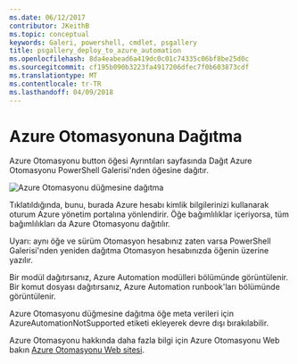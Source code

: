 ```yaml
---
ms.date: 06/12/2017
contributor: JKeithB
ms.topic: conceptual
keywords: Galeri, powershell, cmdlet, psgallery
title: psgallery_deploy_to_azure_automation
ms.openlocfilehash: 8da4eabead6a419dc0c01c74335c06bf8be25d0c
ms.sourcegitcommit: cf195b090b3223fa4917206dfec7f0b603873cdf
ms.translationtype: MT
ms.contentlocale: tr-TR
ms.lasthandoff: 04/09/2018
---
```

<a name="deploy-to-azure-automation"></a>Azure Otomasyonuna Dağıtma
===========================

Azure Otomasyonu button öğesi Ayrıntıları sayfasında Dağıt Azure Otomasyonu PowerShell Galerisi'nden öğesine dağıtır.

![Azure Otomasyonu düğmesine dağıtma](Images/DeployToAzureAutomationButton.png)

Tıklatıldığında, bunu, burada Azure hesabı kimlik bilgilerinizi kullanarak oturum Azure yönetim portalına yönlendirir.
Öğe bağımlılıklar içeriyorsa, tüm bağımlılıkları da Azure Otomasyonu dağıtılır.

Uyarı: aynı öğe ve sürüm Otomasyon hesabınız zaten varsa PowerShell Galerisi'nden yeniden dağıtma Otomasyon hesabınızda öğenin üzerine yazılır.

Bir modül dağıtırsanız, Azure Automation modülleri bölümünde görüntülenir.  Bir komut dosyası dağıtırsanız, Azure Automation runbook'ları bölümünde görüntülenir.

Azure Otomasyonu düğmesine dağıtma öğe meta verileri için AzureAutomationNotSupported etiketi ekleyerek devre dışı bırakılabilir.

Azure Otomasyonu hakkında daha fazla bilgi için Azure Otomasyonu Web bakın [Azure Otomasyonu Web sitesi](http://azure.microsoft.com/services/automation/).